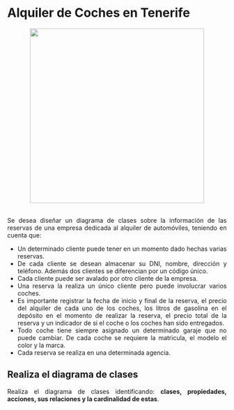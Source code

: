 <div align="justify">

# Alquiler de Coches en Tenerife

<div align="center">
  <img src="https://rentacar.canarias.com/blog/wp-content/uploads/alquiler-coches-tenerife-e1496056529367.jpg" width="400px">
</div>

</br>

  Se desea diseñar un diagrama de clases sobre la información de las reservas de una empresa dedicada al alquiler de automóviles, teniendo en cuenta que:
  - Un determinado cliente puede tener en un momento dado hechas varias reservas.
  - De cada cliente se desean almacenar su DNI, nombre, dirección y teléfono. Además dos clientes se diferencian por un código único.
  - Cada cliente puede ser avalado por otro cliente de la empresa.
  - Una reserva la realiza un único cliente pero puede involucrar varios coches.
  - Es importante registrar la fecha de inicio y final de la reserva, el precio del alquiler de cada uno de los coches, los litros de gasolina en el depósito en el momento de realizar la reserva, el precio total de la reserva y un indicador de si el coche o los coches han sido entregados.
  - Todo coche tiene siempre asignado un determinado garaje que no puede cambiar. De cada coche se requiere la matricula, el modelo el color y la marca.
  - Cada reserva se realiza en una determinada agencia.


## Realiza el diagrama de clases

  Realiza el diagrama de clases identificando: __clases, propiedades, acciones, sus relaciones y la cardinalidad de estas__.


</div>  
